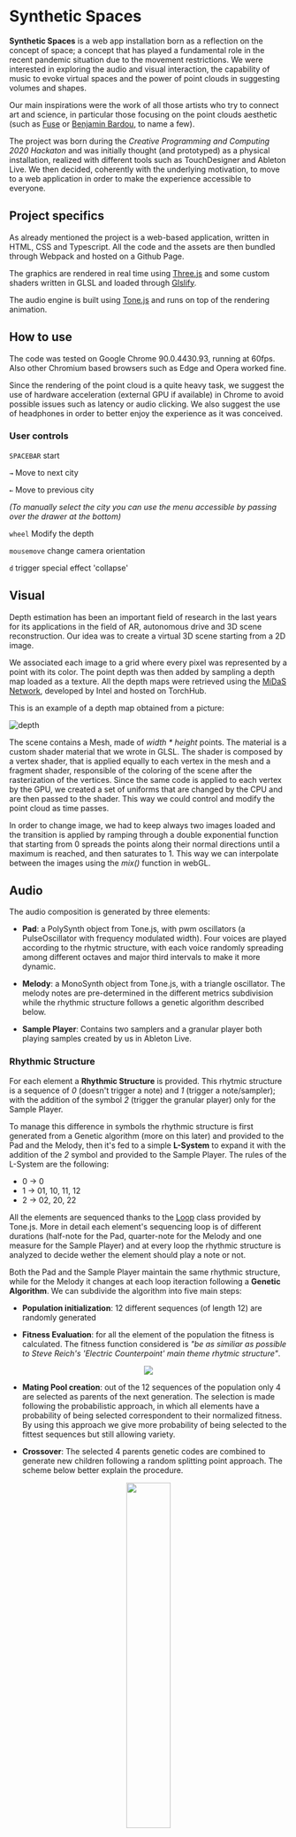 # Synthetic Spaces
**Synthetic Spaces** is a web app installation born as a reflection on the concept of space; a concept that has played a fundamental role in the recent pandemic situation due to the movement restrictions.
We were interested in exploring the audio and visual interaction, the capability of music to evoke virtual spaces and the power of point clouds in suggesting volumes and shapes. 

Our main inspirations were the work of all those artists who try to connect art and science, in particular those focusing on the point clouds aesthetic (such as [Fuse](https://www.fuseworks.it/) or [Benjamin Bardou](https://benjaminbardou.com/), to name a few).

The project was born during the *Creative Programming and Computing 2020 Hackaton* and was initially thought (and prototyped) as a physical installation, realized with different tools such as TouchDesigner and Ableton Live. We then decided, coherently with the underlying motivation, to move to a web application in order to make the experience accessible to everyone.

## Project specifics
As already mentioned the project is a web-based application, written in HTML, CSS and Typescript. All the code and the assets are then bundled through Webpack and hosted on a Github Page.

The graphics are rendered in real time using [Three.js](https://github.com/mrdoob/three.js) and some custom shaders written in GLSL and loaded through [Glslify](https://github.com/glslify/glslify).

The audio engine is built using [Tone.js](https://github.com/Tonejs/Tone.js) and runs on top of the rendering animation.


## How to use
The code was tested on Google Chrome 90.0.4430.93, running at 60fps. Also other Chromium based browsers such as Edge and Opera worked fine.

Since the rendering of the point cloud is a quite heavy task, we suggest the use of hardware acceleration (external GPU if available) in Chrome to avoid possible issues such as latency or audio clicking.
We also suggest the use of headphones in order to better enjoy the experience as it was conceived.

### User controls

`SPACEBAR` start 

`→` Move to next city

`←` Move to previous city

_(To manually select the city you can use the menu accessible by passing over the drawer at the bottom)_

`wheel` Modify the depth

`mousemove` change camera orientation

`d` trigger special effect 'collapse'


## Visual
Depth estimation has been an important field of research in the last years for its applications in the field of AR, autonomous drive and 3D scene reconstruction.
Our idea was to create a virtual 3D scene starting from a 2D image.

We associated each image to a grid where every pixel was represented by a point with its color. The point depth was then added by sampling a depth map loaded as a texture. 
All the depth maps were retrieved using the [MiDaS Network](https://github.com/intel-isl/MiDaS), developed by Intel and hosted on TorchHub. 

This is an example of a depth map obtained from a picture:

![depth](./readme/depth_example.png)

The scene contains a Mesh, made of _width * height_ points. The material is a custom shader material that we wrote in GLSL. 
The shader is composed by a vertex shader, that is applied equally to each vertex in the mesh and a fragment shader, responsible of the coloring of the scene after the rasterization of the vertices.
Since the same code is applied to each vertex by the GPU, we created a set of uniforms that are changed by the CPU and are then passed to the shader. This way we could control and modify the point cloud as time passes.

In order to change image, we had to keep always two images loaded and the transition is applied by ramping through a double exponential function that starting from 0 spreads the points along their normal directions until a maximum is reached, and then saturates to 1. This way we can interpolate between the images using the _mix()_ function in webGL. 

## Audio
The audio composition is generated by three elements: 
- **Pad**: a PolySynth object from Tone.js, with pwm oscillators (a PulseOscillator with frequency modulated width). Four voices are played according to the rhytmic structure, with each voice randomly spreading among different octaves and major third intervals to make it more dynamic.

- **Melody**: a MonoSynth object from Tone.js, with a triangle oscillator. The melody notes are pre-determined in the different metrics subdivision while the rhythmic structure follows a genetic algorithm described below.

- **Sample Player**: Contains two samplers and a granular player both playing samples created by us in Ableton Live.

### Rhythmic Structure
For each element a **Rhythmic Structure** is provided. This rhytmic structure is a sequence of *0* (doesn't trigger a note) and *1* (trigger a note/sampler);  with the addition of the symbol *2* (trigger the granular player) only for the Sample Player.

To manage this difference in symbols the rhythmic structure is first generated from a Genetic algorithm (more on this later) and provided to the Pad and the Melody, then it's fed to a simple **L-System** to expand it with the addition of the *2* symbol and provided to the Sample Player. 
The rules of the L-System are the following:
- 0 -> 0
- 1 -> 01, 10, 11, 12
- 2 -> 02, 20, 22

All the elements are sequenced thanks to the [Loop](https://tonejs.github.io/docs/14.7.77/Loop.html) class provided by Tone.js. More in detail each element's sequencing loop is of different durations (half-note for the Pad, quarter-note for the Melody and one measure for the Sample Player) and at every loop the rhythmic structure is analyzed to decide wether the element should play a note or not.

Both the Pad and the Sample Player maintain the same rhythmic structure, while for the Melody it changes at each loop iteraction following a **Genetic Algorithm**. We can subdivide the algorithm into five main steps:

- **Population initialization**: 12 different sequences (of length 12) are randomly generated

- **Fitness Evaluation**: for all the element of the population the fitness is calculated. The fitness function considered is _"be as similiar as possible to Steve Reich's 'Electric Counterpoint' main theme rhytmic structure"_.

<p align="center">
  <img src="./readme/counterpoint.png" />
</p>

- **Mating Pool creation**: out of the 12 sequences of the population only 4 are selected as parents of the next generation. The selection is made following the probabilistic approach, in which all elements have a probability of being selected correspondent to their normalized fitness. By using this approach we give more probability of being selected to the fittest sequences but still allowing variety.

- **Crossover**: The selected 4 parents genetic codes are combined to generate new children following a random splitting point approach. The scheme below better explain the procedure.

<p align="center">
  <img src="./readme/Crossover.jpg" width=40%/>
</p>

- **Mutation**: Each element of the sequence has a probability to mutate (from 0 to 1 and viceversa) that is given by the mutation rate, set as 0,2.

The generated children become the new population and the algorithm iterate again from the Fitness Evaluation step. The actual melody rhythmic structure is selected after the Fitness Evaluation step as the fittest one.

## Weather Data
To further enhance the immersivity, we incorporated real time weather data from the selected city. 
The data is retrieved using the [OpenWeatherMap API](https://openweathermap.org/).

Every time the user changes the city, the weather is retrieved and it affects both audio and visual. In particular the mode in which Pad and Melody are playing will change and an effect will be applied to the point cloud accordingly to the table below.

| Weather       | Mode          | Chord | Effect |
| ------------- |:-------------:| :-----:| :-----:|
| Clear         | Ionian        | maj   | Brighten |
| Clouds        | Dorian        |   powerchord | Darken |
| Rain          | Aeolian       |    min7 | Drops+Darken |
| Snow          | Myxolidian    |    maj13 | Drops+Whiten |
| Mist          | Phrygian      |    min11 | Murky |
| Extreme       | Locrian       |    m7b/b5 | Collapse |
| Default       | Lydian        |    aug4 | None |

<br/>The visual effects are applied in the shader as follows:

- Default image.

- Brighten: multiply each pixel by a brighten value.

- Darken: divide each pixel by a darken value.

- Drops: random pixels increase their dimension as if they were hit by a rain drop.

- Whiten: adds a white overlay.

- Murky: adds a grey overlay.

- Collapse: since the extreme state is associated to catastrophical events such as earthquakes, we mapped it to the locrian mode (notably the most dissonant). Also the point cloud will "collapse" while a frequency shifter is applied to the whole audio stream. This weather condition is extremely rare, so the user can activate it manually using the `d` key.

Images
## Interactions 
Two types of interactions are available:

- **Camera movement**: camera can be rotated by moving the mouse. This orientation will also affect the panning of the audio, as if the speaker was oriented together with the center of the point cloud and moving consequently.
- **Depth increase**: thanks to the mouse wheel the depth can be increased or decreased. This change will also affect the curoff frequency of a filter applied to the Pad.


## Considerations

### Known issues
As far as we know, Safari is not supported.

## Run on your machine
Requirements: Node.js and an active account with an API access key to OpenWeatherMap. 



- Clone the repo
- Create a .env file with the following format: `KEY_WEATHER = ' ... '`
- Run npm install ....
- Run npm start and build on your local host
